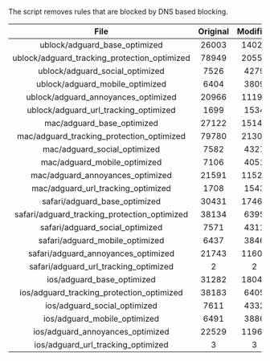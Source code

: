 The script removes rules that are blocked by DNS based blocking.


| File | Original | Modified |
|:----:|:-----:|:-----:|
| ublock/adguard_base_optimized | 26003 | 14026 |
| ublock/adguard_tracking_protection_optimized | 78949 | 20551 |
| ublock/adguard_social_optimized | 7526 | 4279 |
| ublock/adguard_mobile_optimized | 6404 | 3809 |
| ublock/adguard_annoyances_optimized | 20966 | 11194 |
| ublock/adguard_url_tracking_optimized | 1699 | 1534 |
| mac/adguard_base_optimized | 27122 | 15149 |
| mac/adguard_tracking_protection_optimized | 79780 | 21308 |
| mac/adguard_social_optimized | 7582 | 4327 |
| mac/adguard_mobile_optimized | 7106 | 4051 |
| mac/adguard_annoyances_optimized | 21591 | 11522 |
| mac/adguard_url_tracking_optimized | 1708 | 1543 |
| safari/adguard_base_optimized | 30431 | 17461 |
| safari/adguard_tracking_protection_optimized | 38134 | 6395 |
| safari/adguard_social_optimized | 7571 | 4311 |
| safari/adguard_mobile_optimized | 6437 | 3846 |
| safari/adguard_annoyances_optimized | 21743 | 11601 |
| safari/adguard_url_tracking_optimized | 2 | 2 |
| ios/adguard_base_optimized | 31282 | 18047 |
| ios/adguard_tracking_protection_optimized | 38183 | 6405 |
| ios/adguard_social_optimized | 7611 | 4332 |
| ios/adguard_mobile_optimized | 6491 | 3886 |
| ios/adguard_annoyances_optimized | 22529 | 11968 |
| ios/adguard_url_tracking_optimized | 3 | 3 |